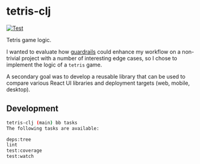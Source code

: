 # tetris-clj

[![Test](https://github.com/codeasone/tetris-clj/actions/workflows/pipeline.yml/badge.svg?branch=main)](https://github.com/codeasone/tetris-clj/actions/workflows/pipeline.yml)

Tetris game logic.

I wanted to evaluate how [guardrails](https://github.com/fulcrologic/guardrails)
could enhance my workflow on a non-trivial project with a number of interesting edge
cases, so I chose to implement the logic of a `tetris` game.

A secondary goal was to develop a reusable library that can be used to compare
various React UI libraries and deployment targets (web, mobile, desktop).

## Development

```sh
tetris-clj (main) bb tasks
The following tasks are available:

deps:tree
lint
test:coverage
test:watch
```
